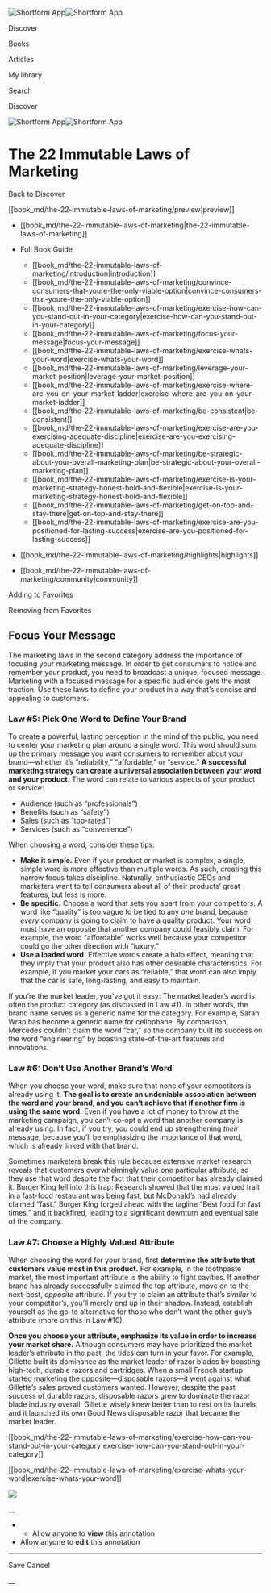 ![Shortform App](/img/logo.36a2399e.svg)![Shortform App](/img/logo-dark.70c1b072.svg)

Discover

Books

Articles

My library

Search

Discover

![Shortform App](/img/logo.36a2399e.svg)![Shortform App](/img/logo-dark.70c1b072.svg)

# The 22 Immutable Laws of Marketing

Back to Discover

[[book_md/the-22-immutable-laws-of-marketing/preview|preview]]

  * [[book_md/the-22-immutable-laws-of-marketing|the-22-immutable-laws-of-marketing]]
  * Full Book Guide

    * [[book_md/the-22-immutable-laws-of-marketing/introduction|introduction]]
    * [[book_md/the-22-immutable-laws-of-marketing/convince-consumers-that-youre-the-only-viable-option|convince-consumers-that-youre-the-only-viable-option]]
    * [[book_md/the-22-immutable-laws-of-marketing/exercise-how-can-you-stand-out-in-your-category|exercise-how-can-you-stand-out-in-your-category]]
    * [[book_md/the-22-immutable-laws-of-marketing/focus-your-message|focus-your-message]]
    * [[book_md/the-22-immutable-laws-of-marketing/exercise-whats-your-word|exercise-whats-your-word]]
    * [[book_md/the-22-immutable-laws-of-marketing/leverage-your-market-position|leverage-your-market-position]]
    * [[book_md/the-22-immutable-laws-of-marketing/exercise-where-are-you-on-your-market-ladder|exercise-where-are-you-on-your-market-ladder]]
    * [[book_md/the-22-immutable-laws-of-marketing/be-consistent|be-consistent]]
    * [[book_md/the-22-immutable-laws-of-marketing/exercise-are-you-exercising-adequate-discipline|exercise-are-you-exercising-adequate-discipline]]
    * [[book_md/the-22-immutable-laws-of-marketing/be-strategic-about-your-overall-marketing-plan|be-strategic-about-your-overall-marketing-plan]]
    * [[book_md/the-22-immutable-laws-of-marketing/exercise-is-your-marketing-strategy-honest-bold-and-flexible|exercise-is-your-marketing-strategy-honest-bold-and-flexible]]
    * [[book_md/the-22-immutable-laws-of-marketing/get-on-top-and-stay-there|get-on-top-and-stay-there]]
    * [[book_md/the-22-immutable-laws-of-marketing/exercise-are-you-positioned-for-lasting-success|exercise-are-you-positioned-for-lasting-success]]
  * [[book_md/the-22-immutable-laws-of-marketing/highlights|highlights]]
  * [[book_md/the-22-immutable-laws-of-marketing/community|community]]



Adding to Favorites 

Removing from Favorites 

## Focus Your Message

The marketing laws in the second category address the importance of focusing your marketing message. In order to get consumers to notice and remember your product, you need to broadcast a unique, focused message. Marketing with a focused message for a specific audience gets the most traction. Use these laws to define your product in a way that’s concise and appealing to customers.

### Law #5: Pick One Word to Define Your Brand

To create a powerful, lasting perception in the mind of the public, you need to center your marketing plan around a single word. This word should sum up the primary message you want consumers to remember about your brand—whether it’s “reliability,” “affordable,” or “service.” **A successful marketing strategy can create a universal association between your word and your product.** The word can relate to various aspects of your product or service:

  * Audience (such as “professionals”)
  * Benefits (such as “safety”)
  * Sales (such as “top-rated”)
  * Services (such as “convenience”)



When choosing a word, consider these tips:

  * **Make it simple.** Even if your product or market is complex, a single, simple word is more effective than multiple words. As such, creating this narrow focus takes discipline. Naturally, enthusiastic CEOs and marketers want to tell consumers about all of their products’ great features, but less is more. 
  * **Be specific.** Choose a word that sets you apart from your competitors. A word like “quality” is too vague to be tied to any _one_ brand, because _every_ company is going to claim to have a quality product. Your word must have an opposite that another company could feasibly claim. For example, the word “affordable” works well because your competitor could go the other direction with “luxury.” 
  * **Use a loaded word.** Effective words create a halo effect, meaning that they imply that your product also has other desirable characteristics. For example, if you market your cars as “reliable,” that word can also imply that the car is safe, long-lasting, and easy to maintain. 



If you’re the market leader, you’ve got it easy: The market leader’s word is often the product category (as discussed in Law #1). In other words, the brand name serves as a generic name for the category. For example, Saran Wrap has become a generic name for cellophane. By comparison, Mercedes couldn’t claim the word “car,” so the company built its success on the word “engineering” by boasting state-of-the-art features and innovations.

### Law #6: Don’t Use Another Brand’s Word

When you choose your word, make sure that none of your competitors is already using it. **The goal is to create an undeniable association between the word and your brand, and you can’t achieve that if another firm is using the same word.** Even if you have a lot of money to throw at the marketing campaign, you can’t co-opt a word that another company is already using. In fact, if you try, you could end up strengthening _their_ message, because you’ll be emphasizing the importance of that word, which is already linked with that brand.

Sometimes marketers break this rule because extensive market research reveals that customers overwhelmingly value one particular attribute, so they use that word despite the fact that their competitor has already claimed it. Burger King fell into this trap: Research showed that the most valued trait in a fast-food restaurant was being fast, but McDonald’s had already claimed “fast.” Burger King forged ahead with the tagline “Best food for fast times,” and it backfired, leading to a significant downturn and eventual sale of the company.

### Law #7: Choose a Highly Valued Attribute

When choosing the word for your brand, first **determine the attribute that customers value most in this product.** For example, in the toothpaste market, the most important attribute is the ability to fight cavities. If another brand has already successfully claimed the top attribute, move on to the next-best, _opposite_ attribute. If you try to claim an attribute that’s _similar_ to your competitor’s, you’ll merely end up in their shadow. Instead, establish yourself as the go-to alternative for those who don’t want the other guy’s attribute (more on this in Law #10).

**Once you choose your attribute, emphasize its value in order to increase your market share.** Although consumers may have prioritized the market leader’s attribute in the past, the tides can turn in your favor. For example, Gillette built its dominance as the market leader of razor blades by boasting high-tech, durable razors and cartridges. When a small French startup started marketing the opposite—disposable razors—it went against what Gillette’s sales proved customers wanted. However, despite the past success of durable razors, disposable razors grew to dominate the razor blade industry overall. Gillette wisely knew better than to rest on its laurels, and it launched its own Good News disposable razor that became the market leader.

[[book_md/the-22-immutable-laws-of-marketing/exercise-how-can-you-stand-out-in-your-category|exercise-how-can-you-stand-out-in-your-category]]

[[book_md/the-22-immutable-laws-of-marketing/exercise-whats-your-word|exercise-whats-your-word]]

![](https://bat.bing.com/action/0?ti=56018282&Ver=2&mid=5d792533-5c13-4d74-a24f-6ade297e6935&sid=f30c5e70639211ee87d33f0876d93783&vid=f30c9700639211eeb3a75d830392c94f&vids=0&msclkid=N&pi=0&lg=en-US&sw=800&sh=600&sc=24&nwd=1&tl=Shortform%20%7C%20Book&p=https%3A%2F%2Fwww.shortform.com%2Fapp%2Fbook%2Fthe-22-immutable-laws-of-marketing%2Ffocus-your-message&r=&lt=468&evt=pageLoad&sv=1&rn=406894)

__

  *   * Allow anyone to **view** this annotation
  * Allow anyone to **edit** this annotation



* * *

Save Cancel

__



